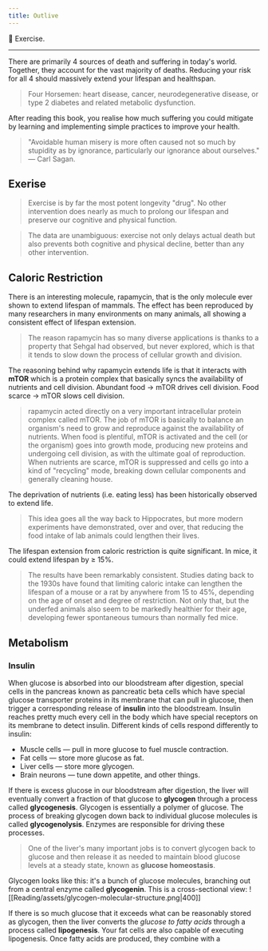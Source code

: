 ```yaml
---
title: Outlive
---
```


💎 Exercise.

---
There are primarily 4 sources of death and suffering in today's world. Together, they account for the vast majority of deaths. Reducing your risk for all 4 should massively extend your lifespan and healthspan.
> Four Horsemen: heart disease, cancer, neurodegenerative disease, or type 2 diabetes and related metabolic dysfunction.

After reading this book, you realise how much suffering you could mitigate by learning and implementing simple practices to improve your health.
> "Avoidable human misery is more often caused not so much by stupidity as by ignorance, particularly our ignorance about ourselves." — Carl Sagan.

## Exerise
> Exercise is by far the most potent longevity "drug". No other intervention does nearly as much to prolong our lifespan and preserve our cognitive and physical function.

> The data are unambiguous: exercise not only delays actual death but also prevents both cognitive and physical decline, better than any other intervention.

## Caloric Restriction
There is an interesting molecule, rapamycin, that is the only molecule ever shown to extend lifespan of mammals. The effect has been reproduced by many researchers in many environments on many animals, all showing a consistent effect of lifespan extension.
> The reason rapamycin has so many diverse applications is thanks to a property that Sehgal had observed, but never explored, which is that it tends to slow down the process of cellular growth and division.

The reasoning behind why rapamycin extends life is that it interacts with **mTOR** which is a protein complex that basically syncs the availability of nutrients and cell division. Abundant food → mTOR drives cell division. Food scarce → mTOR slows cell division.
> rapamycin acted directly on a very important intracellular protein complex called mTOR. The job of mTOR is basically to balance an organism's need to grow and reproduce against the availability of nutrients. When food is plentiful, mTOR is activated and the cell (or the organism) goes into growth mode, producing new proteins and undergoing cell division, as with the ultimate goal of reproduction. When nutrients are scarce, mTOR is suppressed and cells go into a kind of "recycling" mode, breaking down cellular components and generally cleaning house.

The deprivation of nutrients (i.e. eating less) has been historically observed to extend life.
> This idea goes all the way back to Hippocrates, but more modern experiments have demonstrated, over and over, that reducing the food intake of lab animals could lengthen their lives.

The lifespan extension from caloric restriction is quite significant. In mice, it could extend lifespan by ≥ 15%.
> The results have been remarkably consistent. Studies dating back to the 1930s have found that limiting caloric intake can lengthen the lifespan of a mouse or a rat by anywhere from 15 to 45%, depending on the age of onset and degree of restriction. Not only that, but the underfed animals also seem to be markedly healthier for their age, developing fewer spontaneous tumours than normally fed mice.

## Metabolism

### Insulin
When glucose is absorbed into our bloodstream after digestion, special cells in the pancreas known as pancreatic beta cells which have special glucose transporter proteins in its membrane that can pull in glucose, then trigger a corresponding release of **insulin** into the bloodstream. Insulin reaches pretty much every cell in the body which have special receptors on its membrane to detect insulin. Different kinds of cells respond differently to insulin:
- Muscle cells — pull in more glucose to fuel muscle contraction.
- Fat cells — store more glucose as fat.
- Liver cells — store more glycogen.
- Brain neurons — tune down appetite, and other things.

If there is excess glucose in our bloodstream after digestion, the liver will eventually convert a fraction of that glucose to **glycogen** through a process called **glycogenesis**. Glycogen is essentially a polymer of glucose. The process of breaking glycogen down back to individual glucose molecules is called **glycogenolysis**. Enzymes are responsible for driving these processes.
> One of the liver's many important jobs is to convert glycogen back to glucose and then release it as needed to maintain blood glucose levels at a steady state, known as **glucose homeostasis**.

Glycogen looks like this: it's a bunch of glucose molecules, branching out from a central enzyme called **glycogenin**. This is a cross-sectional view:
![[Reading/assets/glycogen-molecular-structure.png|400]]

If there is so much glucose that it exceeds what can be reasonably stored as glycogen, then the liver converts the *glucose to fatty acids* through a process called **lipogenesis**. Your fat cells are also capable of executing lipogenesis. Once fatty acids are produced, they combine with a 

